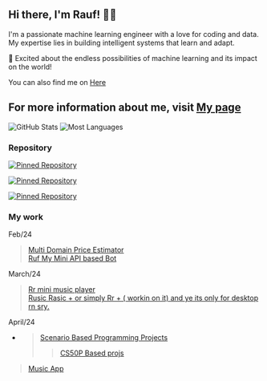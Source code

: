 ## Hi there, I'm Rauf! 👋🏼

I'm a passionate machine learning engineer with a love for coding and data. My expertise lies in building intelligent systems that learn and adapt. 

🚀 Excited about the endless possibilities of machine learning and its impact on the world!

You can also find me on [Here](https://bento.me/rauf) 

For more information about me, visit [My page](https://doin-somethin-raufs-projects-c9139f72.vercel.app/)
---
<!--
![GitHub Stats](https://github-readme-stats.vercel.app/api?username=Raufjatoi&count_private=true&show_icons=true&theme=cobalt&hide=contribs)
![Most used Languages](https://github-readme-stats.vercel.app/api/top-langs/?username=Raufjatoi&layout=compact&theme=cobalt)

![GitHub Stats](https://github-readme-stats.vercel.app/api?username=Raufjatoi&count_private=true&show_icons=true&theme=radical&hide=contribs)
![Most used Languages](https://github-readme-stats.vercel.app/api/top-langs/?username=Raufjatoi&layout=compact&theme=radical)

![GitHub Stats](https://github-readme-stats.vercel.app/api?username=Raufjatoi&count_private=true&show_icons=true&theme=nightowl&hide=contribs)
![Most Languages](https://github-readme-stats.vercel.app/api/top-langs/?username=Raufjatoi&layout=compact&theme=nightowl)

![Your GitHub Stats](https://github-readme-stats.vercel.app/api?username=Raufjatoi&count_private=true&show_icons=true&theme=dark&hide=contribs&custom_title=My%20GitHub%20Stats&bg_color=000033&title_color=0000FF&text_color=0000FF&icon_color=0000FF)
![Your GitHub Stats](https://github-readme-stats.vercel.app/api?username=Raufjatoi&count_private=true&show_icons=true&theme=dark&hide=contribs&custom_title=My%20GitHub%20Stats&bg_color=000000&title_color=0000FF&text_color=0000FF&icon_color=0000FF)

![Your GitHub Stats](https://github-readme-stats.vercel.app/api?username=Raufjatoi&count_private=true&show_icons=true&theme=dark&hide=contribs&custom_title=My%20GitHub%20Stats&bg_color=1A1B27&title_color=0000FF&text_color=0000FF&icon_color=0000FF)
-->
![GitHub Stats](https://github-readme-stats.vercel.app/api?username=Raufjatoi&count_private=true&show_icons=true&theme=dark&hide=contribs)
![Most Languages](https://github-readme-stats.vercel.app/api/top-langs/?username=Raufjatoi&layout=compact&theme=dark)


### Repository

[![Pinned Repository](https://github-readme-stats.vercel.app/api/pin/?username=Raufjatoi&repo=Multi-domain-price-estimator&theme=dark)](https://github.com/Raufjatoi/Multi-domain-price-estimator)

[![Pinned Repository](https://github-readme-stats.vercel.app/api/pin/?username=Raufjatoi&repo=Mini-clyde&theme=dark)](https://github.com/Raufjatoi/Mini-clyde)

[![Pinned Repository](https://github-readme-stats.vercel.app/api/pin/?username=Raufjatoi&repo=Ruf&theme=dark)](https://github.com/Raufjatoi/Ruf)
<!--
[![Pinned Repository](https://github-readme-stats.vercel.app/api/pin/?username=Raufjatoi&repo=Multi-domain-price-estimator&theme=nightowl)](https://github.com/Raufjatoi/Multi-domain-price-estimator)

[![Pinned Repository](https://github-readme-stats.vercel.app/api/pin/?username=Raufjatoi&repo=Mini-clyde&theme=nightowl)](https://github.com/Raufjatoi/Mini-clyde)

[![Pinned Repository](https://github-readme-stats.vercel.app/api/pin/?username=Raufjatoi&repo=Ruf&theme=nightowl)](https://github.com/Raufjatoi/Ruf)
-->
### My work

Feb/24
>[Multi Domain Price Estimator ](https://github.com/Raufjatoi/Multi-domain-price-estimator)       
>[Ruf My Mini API based Bot ](https://github.com/Raufjatoi/Ruf)

March/24
> [Rr mini music player ](https://rr-music.vercel.app/)  
> [Rusic Rasic + or simply Rr + ( workin on it) and ye its only for desktop rn sry.](https://rr-plus-git-main-raufs-projects-c9139f72.vercel.app/)

April/24
  - > [Scenario Based Programming Projects](https://raufjatoi.github.io/Scenario-Based-Programming-projects/)  
    > > [CS50P Based projs](https://raufjatoi.github.io/CS50P-based-projects)
>[Music App ](https://github.com/Raufjatoi/flask-music-app)  

